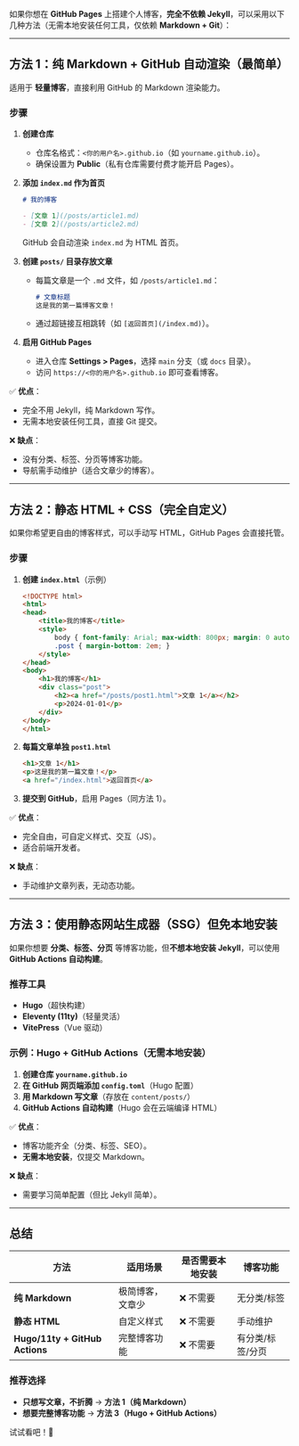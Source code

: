 如果你想在 **GitHub Pages** 上搭建个人博客，**完全不依赖 Jekyll**，可以采用以下几种方法（无需本地安装任何工具，仅依赖 **Markdown + Git**）：  

---

## **方法 1：纯 Markdown + GitHub 自动渲染**（最简单）
适用于 **轻量博客**，直接利用 GitHub 的 Markdown 渲染能力。  

### **步骤**
1. **创建仓库**  
   - 仓库名格式：`<你的用户名>.github.io`（如 `yourname.github.io`）。  
   - 确保设置为 **Public**（私有仓库需要付费才能开启 Pages）。  

2. **添加 `index.md` 作为首页**  
   ```markdown
   # 我的博客

   - [文章 1](/posts/article1.md)
   - [文章 2](/posts/article2.md)
   ```
   GitHub 会自动渲染 `index.md` 为 HTML 首页。

3. **创建 `posts/` 目录存放文章**  
   - 每篇文章是一个 `.md` 文件，如 `/posts/article1.md`：
     ```markdown
     # 文章标题
     这是我的第一篇博客文章！
     ```
   - 通过超链接互相跳转（如 `[返回首页](/index.md)`）。

4. **启用 GitHub Pages**  
   - 进入仓库 **Settings > Pages**，选择 `main` 分支（或 `docs` 目录）。  
   - 访问 `https://<你的用户名>.github.io` 即可查看博客。

✅ **优点**：  
- 完全不用 Jekyll，纯 Markdown 写作。  
- 无需本地安装任何工具，直接 Git 提交。  

❌ **缺点**：  
- 没有分类、标签、分页等博客功能。  
- 导航需手动维护（适合文章少的博客）。  

---

## **方法 2：静态 HTML + CSS（完全自定义）**
如果你希望更自由的博客样式，可以手动写 HTML，GitHub Pages 会直接托管。  

### **步骤**
1. **创建 `index.html`**（示例）  
   ```html
   <!DOCTYPE html>
   <html>
   <head>
       <title>我的博客</title>
       <style>
           body { font-family: Arial; max-width: 800px; margin: 0 auto; }
           .post { margin-bottom: 2em; }
       </style>
   </head>
   <body>
       <h1>我的博客</h1>
       <div class="post">
           <h2><a href="/posts/post1.html">文章 1</a></h2>
           <p>2024-01-01</p>
       </div>
   </body>
   </html>
   ```
2. **每篇文章单独 `post1.html`**  
   ```html
   <h1>文章 1</h1>
   <p>这是我的第一篇文章！</p>
   <a href="/index.html">返回首页</a>
   ```
3. **提交到 GitHub**，启用 Pages（同方法 1）。  

✅ **优点**：  
- 完全自由，可自定义样式、交互（JS）。  
- 适合前端开发者。  

❌ **缺点**：  
- 手动维护文章列表，无动态功能。  

---

## **方法 3：使用静态网站生成器（SSG）但免本地安装**
如果你想要 **分类、标签、分页** 等博客功能，但**不想本地安装 Jekyll**，可以使用 **GitHub Actions 自动构建**。  

### **推荐工具**
- **Hugo**（超快构建）  
- **Eleventy (11ty)**（轻量灵活）  
- **VitePress**（Vue 驱动）  

### **示例：Hugo + GitHub Actions（无需本地安装）**
1. **创建仓库 `yourname.github.io`**  
2. **在 GitHub 网页端添加 `config.toml`**（Hugo 配置）  
3. **用 Markdown 写文章**（存放在 `content/posts/`）  
4. **GitHub Actions 自动构建**（Hugo 会在云端编译 HTML）  

✅ **优点**：  
- 博客功能齐全（分类、标签、SEO）。  
- **无需本地安装**，仅提交 Markdown。  

❌ **缺点**：  
- 需要学习简单配置（但比 Jekyll 简单）。  

---

## **总结**
| 方法 | 适用场景 | 是否需要本地安装 | 博客功能 |
|------|---------|----------------|----------|
| **纯 Markdown** | 极简博客，文章少 | ❌ 不需要 | 无分类/标签 |
| **静态 HTML** | 自定义样式 | ❌ 不需要 | 手动维护 |
| **Hugo/11ty + GitHub Actions** | 完整博客功能 | ❌ 不需要 | 有分类/标签/分页 |

### **推荐选择**
- **只想写文章，不折腾** → **方法 1（纯 Markdown）**  
- **想要完整博客功能** → **方法 3（Hugo + GitHub Actions）**  

试试看吧！🚀